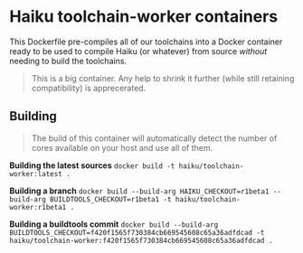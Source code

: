 # Haiku toolchain-worker containers

This Dockerfile pre-compiles all of our toolchains into a Docker container ready to be used to
compile Haiku (or whatever) from source *without* needing to build the toolchains.

> This is a big container.  Any help to shrink it further (while still retaining compatibility)
> is apprecerated.

## Building

> The build of this container will automatically detect the number of cores available on your
> host and use all of them.

**Building the latest sources**
```docker build -t haiku/toolchain-worker:latest .```

**Building a branch**
```docker build --build-arg HAIKU_CHECKOUT=r1beta1 --build-arg BUILDTOOLS_CHECKOUT=r1beta1 -t haiku/toolchain-worker:r1beta1 .```

**Building a buildtools commit**
```docker build --build-arg BUILDTOOLS_CHECKOUT=f420f1565f730384cb669545608c65a36adfdcad -t haiku/toolchain-worker:f420f1565f730384cb669545608c65a36adfdcad .```
